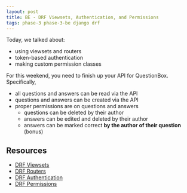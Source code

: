 ```yaml
---
layout: post
title: BE - DRF Viewsets, Authentication, and Permissions
tags: phase-3 phase-3-be django drf
---
```


Today, we talked about:

- using viewsets and routers
- token-based authentication
- making custom permission classes

For this weekend, you need to finish up your API for QuestionBox. Specifically,

- all questions and answers can be read via the API
- questions and answers can be created via the API
- proper permissions are on questions and answers
  - questions can be deleted by their author
  - answers can be edited and deleted by their author
  - answers can be marked correct **by the author of their question** (bonus)

## Resources

- [DRF Viewsets](https://www.django-rest-framework.org/api-guide/viewsets/)
- [DRF Routers](https://www.django-rest-framework.org/api-guide/routers/)
- [DRF Authentication](https://www.django-rest-framework.org/api-guide/authentication/)
- [DRF Permissions](https://www.django-rest-framework.org/api-guide/permissions/#permissions)
